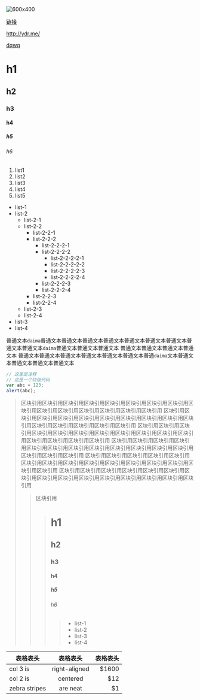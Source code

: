 
![600x400](http://dummyimage.com/600x400)

[链接](http://ydr.me/)

<http://ydr.me/>

<a href="abc" title="def">dqwq</a>
<script>alert(123);</script>

# h1
## h2
### h3
#### h4
##### h5
###### h6

1. list1
2. list2
3. list3
4. list4
5. list5


* list-1
* list-2
	* list-2-1
	* list-2-2
		* list-2-2-1
		* list-2-2-2
			* list-2-2-2-1
			* list-2-2-2-2
				* list-2-2-2-2-1
				* list-2-2-2-2-2
				* list-2-2-2-2-3
				* list-2-2-2-2-4
			* list-2-2-2-3
			* list-2-2-2-4
		* list-2-2-3
		* list-2-2-4
	* list-2-3
	* list-2-4
* list-3
* list-4


普通文本`daima`普通文本普通文本普通文本普通文本普通文本普通文本普通文本普通文本普通文本`daima`普通文本普通文本普通文本
普通文本普通文本普通文本普通文本
普通文本普通文本普通文本普通文本普通文本普通文本普通`daima`文本普通文本普通文本普通文本普通文本

```js
// 这里是注释
// 这是一个块级代码
var abc = 123;
alert(abc);
```

> 区块引用区块引用区块引用区块引用区块引用区块引用区块引用区块引用区块引用区块引用区块引用区块引用区块引用区块引用区块引用
	区块引用区块引用区块引用区块引用区块引用区块引用区块引用区块引用区块引用区块引用区块引用区块引用区块引用区块引用区块引用
	区块引用区块引用区块引用区块引用区块引用区块引用区块引用区块引用区块引用区块引用区块引用区块引用区块引用区块引用区块引用
	区块引用区块引用区块引用区块引用区块引用区块引用区块引用区块引用区块引用区块引用区块引用区块引用区块引用区块引用区块引用
	区块引用区块引用区块引用区块引用区块引用区块引用区块引用区块引用区块引用区块引用区块引用区块引用区块引用区块引用区块引用
	区块引用区块引用区块引用区块引用区块引用区块引用区块引用区块引用区块引用区块引用区块引用区块引用区块引用区块引用区块引用
>> 区块引用
>>> # h1
>>> ## h2
>>> ### h3
>>> #### h4
>>> ##### h5
>>> ###### h6
>>>> * list-1
>>>> * list-2
>>>> * list-3
>>>> * list-4



| 表格表头        | 表格表头        | 表格表头|
| ------------- |:-------------:| -----:|
| col 3 is      | right-aligned | $1600 |
| col 2 is      | centered      |   $12 |
| zebra stripes | are neat      |    $1 |

